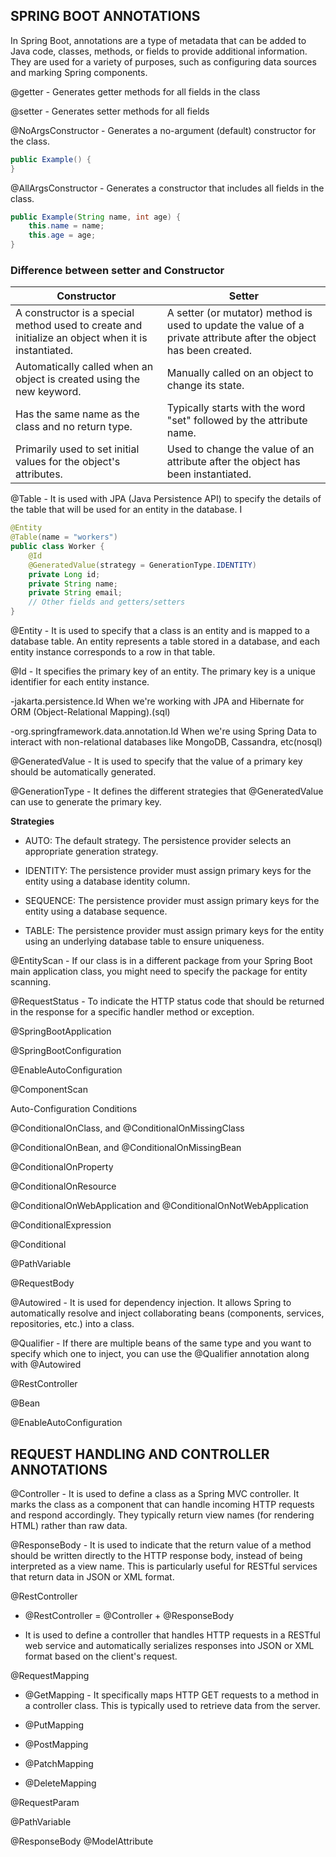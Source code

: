 ## SPRING BOOT ANNOTATIONS

In Spring Boot, annotations are a type of metadata that can be added to Java code, classes, methods, or fields to provide additional information.
They are used for a variety of purposes, such as configuring data sources and marking Spring components.


@getter -  Generates getter methods for all fields in the class 

@setter -  Generates setter methods for all fields

@NoArgsConstructor - Generates a no-argument (default) constructor for the class.

```java
public Example() {
}

```

@AllArgsConstructor - Generates a constructor that includes all fields in the class.

```java
public Example(String name, int age) {
    this.name = name;
    this.age = age;
}

```

### Difference between setter and Constructor

|Constructor   | Setter           |
--------------- | -------------
A constructor is a special method used to create and initialize an object when it is instantiated. | A setter (or mutator) method is used to update the value of a private attribute after the object has been created.
Automatically called when an object is created using the new keyword.| Manually called on an object to change its state.
Has the same name as the class and no return type. | Typically starts with the word "set" followed by the attribute name.
Primarily used to set initial values for the object's attributes. |  Used to change the value of an attribute after the object has been instantiated.



@Table -  It is used with JPA (Java Persistence API) to specify the details of the table that will be used for an entity in the database. I

```java
@Entity
@Table(name = "workers")
public class Worker {
    @Id
    @GeneratedValue(strategy = GenerationType.IDENTITY)
    private Long id;
    private String name;
    private String email;
    // Other fields and getters/setters
}

```

@Entity - It  is used to specify that a class is an entity and is mapped to a database table. An entity represents a table stored in a database, and each entity instance corresponds to a row in that table.

@Id - It  specifies the primary key of an entity. The primary key is a unique identifier for each entity instance.

  -jakarta.persistence.Id
   When we're working with JPA and Hibernate for ORM (Object-Relational Mapping).(sql)
   
  -org.springframework.data.annotation.Id
   When we're using Spring Data to interact with non-relational databases like MongoDB, Cassandra, etc(nosql)

@GeneratedValue - It is used to specify that the value of a primary key should be automatically generated. 

@GenerationType - It defines the different strategies that @GeneratedValue can use to generate the primary key.

**Strategies**

- AUTO: The default strategy. The persistence provider selects an appropriate generation strategy.

- IDENTITY: The persistence provider must assign primary keys for the entity using a database identity column.

- SEQUENCE: The persistence provider must assign primary keys for the entity using a database sequence.

- TABLE: The persistence provider must assign primary keys for the entity using an underlying database table to ensure uniqueness.

@EntityScan - If our class is in a different package from your Spring Boot main application class, you might need to specify the package for entity scanning.

@RequestStatus - To indicate the HTTP status code that should be returned in the response for a specific handler method or exception.

  
@SpringBootApplication

@SpringBootConfiguration

@EnableAutoConfiguration

@ComponentScan

Auto-Configuration Conditions

  @ConditionalOnClass, and @ConditionalOnMissingClass
  
  @ConditionalOnBean, and @ConditionalOnMissingBean
  
  @ConditionalOnProperty
  
  @ConditionalOnResource
  
  @ConditionalOnWebApplication and @ConditionalOnNotWebApplication
  
  @ConditionalExpression
  
  @Conditional


@PathVariable

@RequestBody

@Autowired - It is used for dependency injection. It allows Spring to automatically resolve and inject collaborating beans (components, services, repositories, etc.) into a class. 

@Qualifier - If there are multiple beans of the same type and you want to specify which one to inject, you can use the @Qualifier annotation along with @Autowired

@RestController 

@Bean

@EnableAutoConfiguration

## REQUEST HANDLING AND CONTROLLER ANNOTATIONS

@Controller - It is used to define a class as a Spring MVC controller. It marks the class as a component that can handle incoming HTTP requests and respond accordingly. They typically return view names (for rendering HTML) rather than raw data.

@ResponseBody - It is used to indicate that the return value of a method should be written directly to the HTTP response body, instead of being interpreted as a view name. This is particularly useful for RESTful services that return data in JSON or XML format.

@RestController
  -   @RestController = @Controller + @ResponseBody
    
  -   It is used to define a controller that handles HTTP requests in a RESTful web service and automatically serializes responses into JSON or XML format based on the client's request.

@RequestMapping

  -  @GetMapping -  It specifically maps HTTP GET requests to a method in a controller class. This is typically used to retrieve data from the server.

  -  @PutMapping
  
  -  @PostMapping
    
  -  @PatchMapping
    
  -  @DeleteMapping
    
@RequestParam

@PathVariable






@ResponseBody
@ModelAttribute

